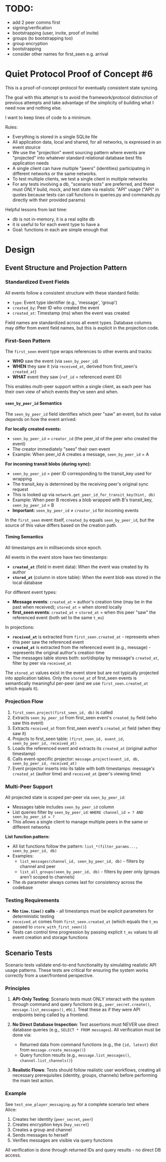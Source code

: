 # TODO:

- add 2 peer comms first
- signing/verification
- bootstrapping (user, invite, proof of invite)
- groups (to bootstrapping too)
- group encryption
- bootstrapping
- consider other names for first_seen e.g. arrival

# Quiet Protocol Proof of Concept #6

This is a proof-of-concept protocol for eventually consistent state syncing.

The goal with this attempt is to avoid the framework/protocol distinction of previous attempts and take advantage of the simplicity of building what I need now and nothing else.

I want to keep lines of code to a minimum.

Rules:

- Everything is stored in a single SQLite file
- All application data, local and shared, for all networks, is expressed in an event stource
- We use the "projection" event sourcing pattern where events are "projected" into whatever standard relational database best fits application needs
- A single client can have multiple "peers" (identities) participating in different networks or the same networks.
- To test multiple clients, we test a single client in multiple networks
- For any tests involving a db, "scenario tests" are preferred, and these must *ONLY* build, mock, and test state via realistic "API" usage ("API" in quotes because tests can call functions in queries.py and commands.py directly with their provided params)

Helpful lessons from last time:

- db is not in-memory, it is a real sqlite db
- it is useful to for each event type to have a 
- Goal: functions in each are simple enough that 

# Design

## Event Structure and Projection Pattern

### Standardized Event Fields

All events follow a consistent structure with these standard fields:
- `type`: Event type identifier (e.g., 'message', 'group')
- `created_by`: Peer ID who created the event
- `created_at`: Timestamp (ms) when the event was created

Field names are standardized across all event types. Database columns may differ from event field names, but this is explicit in the projection code.

### First-Seen Pattern

The `first_seen` event type wraps references to other events and tracks:
- **WHO** saw the event (via `seen_by_peer_id`)
- **WHEN** they saw it (via `received_at`, derived from first_seen's `created_at`)
- **WHAT** event they saw (`ref_id` = referenced event ID)

This enables multi-peer support within a single client, as each peer has their own view of which events they've seen and when.

#### `seen_by_peer_id` Semantics

The `seen_by_peer_id` field identifies which peer "saw" an event, but its value depends on how the event arrived:

**For locally created events:**
- `seen_by_peer_id` = `creator_id` (the peer_id of the peer who created the event)
- The creator immediately "sees" their own event
- Example: When peer_id A creates a message, `seen_by_peer_id` = A

**For incoming transit blobs (during sync):**
- `seen_by_peer_id` = peer ID corresponding to the transit_key used for wrapping
- The transit_key is determined by the receiving peer's original sync request
- This is looked up via `network.get_peer_id_for_transit_key(hint, db)`
- Example: When peer B receives a blob wrapped with B's transit_key, `seen_by_peer_id` = B
- **Important:** `seen_by_peer_id` ≠ `creator_id` for incoming events

In the `first_seen` event itself, `created_by` equals `seen_by_peer_id`, but the source of this value differs based on the creation path.

#### Timing Semantics

All timestamps are in milliseconds since epoch.

All events in the event store have two timestamps:
- **`created_at`** (field in event data): When the event was created by its author
- **`stored_at`** (column in store table): When the event blob was stored in the local database

For different event types:
- **Message events**: `created_at` = author's creation time (may be in the past when received); `stored_at` = when stored locally
- **first_seen events**: `created_at` = `stored_at` = when this peer "saw" the referenced event (both set to the same `t_ms`)

In projections:
- **`received_at`** is extracted from `first_seen.created_at` - represents when this peer saw the referenced event
- **`created_at`** is extracted from the referenced event (e.g., message) - represents the original author's creation time
- The messages table stores both: sort/display by message's `created_at`, filter by peer via `received_at`

The `stored_at` values exist in the event store but are not typically projected into application tables. Only the `stored_at` of first_seen events is semantically meaningful per-peer (and we use `first_seen.created_at` which equals it).

### Projection Flow

1. `first_seen.project(first_seen_id, db)` is called
2. Extracts `seen_by_peer_id` from first_seen event's `created_by` field (who saw this event)
3. Extracts `received_at` from first_seen event's `created_at` field (when they saw it)
4. Projects to first_seen table: `(first_seen_id, event_id, seen_by_peer_id, received_at)`
5. Loads the referenced event and extracts its `created_at` (original author timestamp)
6. Calls event-specific projector: `message.project(event_id, db, seen_by_peer_id, received_at)`
7. Event projector inserts into its table with both timestamps: message's `created_at` (author time) and `received_at` (peer's viewing time)

### Multi-Peer Support

All projected state is scoped per-peer via `seen_by_peer_id`:
- Messages table includes `seen_by_peer_id` column
- List queries filter by `seen_by_peer_id`: `WHERE channel_id = ? AND seen_by_peer_id = ?`
- This allows a single client to manage multiple peers in the same or different networks

**List function pattern:**
- All list functions follow the pattern: `list_*(filter_params..., seen_by_peer_id, db)`
- Examples:
  - `list_messages(channel_id, seen_by_peer_id, db)` - filters by channel and peer
  - `list_all_groups(seen_by_peer_id, db)` - filters by peer only (groups aren't scoped to channels)
- The `db` parameter always comes last for consistency across the codebase

### Testing Requirements

- **No `time.time()` calls** - all timestamps must be explicit parameters for deterministic testing
- `received_at` comes from `first_seen.created_at` (which equals the `t_ms` passed to `store_with_first_seen()`)
- Tests can control time progression by passing explicit `t_ms` values to all event creation and storage functions

## Scenario Tests

Scenario tests validate end-to-end functionality by simulating realistic API usage patterns. These tests are critical for ensuring the system works correctly from a user/frontend perspective.

### Principles

1. **API-Only Testing**: Scenario tests must ONLY interact with the system through command and query functions (e.g., `peer_secret.create()`, `message.list_messages()`, etc.). Treat these as if they were API endpoints being called by a frontend.

2. **No Direct Database Inspection**: Test assertions must NEVER use direct database queries (e.g., `SELECT * FROM messages`). All verification must be done via:
   - Returned data from command functions (e.g., the `{id, latest}` dict from `message.create_message()`)
   - Query function results (e.g., `message.list_messages()`, `channel.list_channels()`)

3. **Realistic Flows**: Tests should follow realistic user workflows, creating all necessary prerequisites (identity, groups, channels) before performing the main test action.

### Example

See `test_one_player_messaging.py` for a complete scenario test where Alice:
1. Creates her identity (`peer_secret`, `peer`)
2. Creates encryption keys (`key_secret`)
3. Creates a group and channel
4. Sends messages to herself
5. Verifies messages are visible via query functions

All verification is done through returned IDs and query results - no direct DB access.

